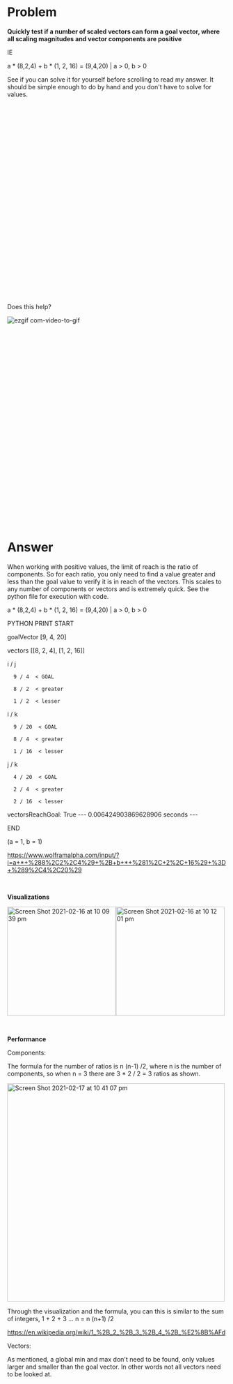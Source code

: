 # Problem #

**Quickly test if a number of scaled vectors can form a goal vector, where all scaling magnitudes and vector components are positive**

IE 

a * (8,2,4) + b * (1, 2, 16) = (9,4,20) | a > 0, b > 0

See if you can solve it for yourself before scrolling to read my answer. It should be simple enough to do by hand and you don't have to solve for values.

<br /><br /><br /><br /><br /><br /><br /><br /><br /><br /><br /><br /><br />
<br /><br /><br /><br /><br /><br /><br /><br /><br /><br /><br /><br /><br />

Does this help?

![ezgif com-video-to-gif](https://user-images.githubusercontent.com/69740744/108145884-1699a100-70c4-11eb-83d2-9d8327e8f784.gif)

<br /><br /><br /><br /><br /><br /><br /><br /><br /><br /><br /><br /><br />
<br /><br /><br /><br /><br /><br /><br /><br /><br /><br /><br /><br /><br />

# Answer #
  
When working with positive values, the limit of reach is the ratio of components. 
So for each ratio, you only need to find a value greater and less than the goal value to verify it is in reach of the vectors.
This scales to any number of components or vectors and is extremely quick.
See the python file for execution with code.

a * (8,2,4) + b * (1, 2, 16) = (9,4,20) | a > 0, b > 0

PYTHON PRINT
START

goalVector [9, 4, 20] 

vectors [[8, 2, 4], [1, 2, 16]] 

i / j

      9 / 4  < GOAL

      8 / 2  < greater

      1 / 2  < lesser

i / k

      9 / 20  < GOAL

      8 / 4  < greater

      1 / 16  < lesser

j / k

      4 / 20  < GOAL

      2 / 4  < greater

      2 / 16  < lesser

vectorsReachGoal: True
--- 0.006424903869628906 seconds ---

END

(a = 1, b = 1)

https://www.wolframalpha.com/input/?i=a+*+%288%2C2%2C4%29+%2B+b+*+%281%2C+2%2C+16%29+%3D+%289%2C4%2C20%29

<br />

**Visualizations**

<img width="250" alt="Screen Shot 2021-02-16 at 10 09 39 pm" src="https://user-images.githubusercontent.com/69740744/108055728-45723180-7048-11eb-929f-ff3e629d42a7.png"><img width="250" alt="Screen Shot 2021-02-16 at 10 12 01 pm" src="https://user-images.githubusercontent.com/69740744/108055736-47d48b80-7048-11eb-8e3d-1a5a64f9cfde.png">

<br />

**Performance**

Components:

The formula for the number of ratios is n (n-1) /2, where n is the number of components, so when n = 3 there are 3 * 2 / 2 = 3 ratios as shown. 

<img width="500" alt="Screen Shot 2021-02-17 at 10 41 07 pm" src="https://user-images.githubusercontent.com/69740744/108199511-0d84f000-7115-11eb-9032-7f22313b4f3c.png">

  Through the visualization and the formula, you can this is similar to the sum of integers, 1 + 2 + 3 ... n = n (n+1) /2

https://en.wikipedia.org/wiki/1_%2B_2_%2B_3_%2B_4_%2B_%E2%8B%AFd

Vectors:

As mentioned, a global min and max don't need to be found, only values larger and smaller than the goal vector. In other words not all vectors need to be looked at.

<br />
